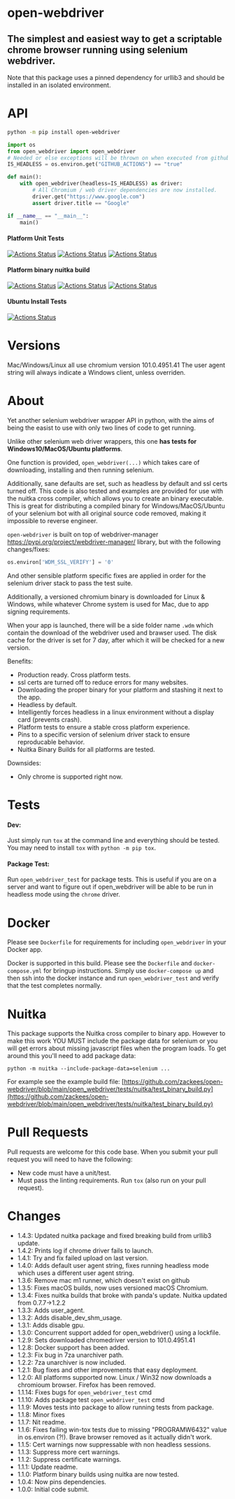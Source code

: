 # open-webdriver

## The simplest and easiest way to get a scriptable chrome browser running using selenium webdriver.

Note that this package uses a pinned dependency for urllib3 and should be installed in an isolated environment.

# API

```bash
python -m pip install open-webdriver
```

```python
import os
from open_webdriver import open_webdriver
# Needed or else exceptions will be thrown on when executed from github actions.
IS_HEADLESS = os.environ.get("GITHUB_ACTIONS") == "true"

def main():
    with open_webdriver(headless=IS_HEADLESS) as driver:
        # All Chromium / web driver dependencies are now installed.
        driver.get("https://www.google.com")
        assert driver.title == "Google"

if __name__ == "__main__":
    main()
```

#### Platform Unit Tests
[![Actions Status](https://github.com/zackees/open-webdriver/workflows/MacOS_Tests/badge.svg)](https://github.com/zackees/open-webdriver/actions/workflows/test_macos.yml)
[![Actions Status](https://github.com/zackees/open-webdriver/workflows/Win_Tests/badge.svg)](https://github.com/zackees/open-webdriver/actions/workflows/test_win.yml)
[![Actions Status](https://github.com/zackees/open-webdriver/workflows/Ubuntu_Tests/badge.svg)](https://github.com/zackees/open-webdriver/actions/workflows/test_ubuntu.yml)

#### Platform binary nuitka build
[![Actions Status](https://github.com/zackees/open-webdriver/workflows/MacOS_Nuitka/badge.svg)](https://github.com/zackees/open-webdriver/actions/workflows/test_macos_nuitka.yml)
[![Actions Status](https://github.com/zackees/open-webdriver/workflows/Win_Nuitka/badge.svg)](https://github.com/zackees/open-webdriver/actions/workflows/test_win_nuitka.yml)
[![Actions Status](https://github.com/zackees/open-webdriver/workflows/Ubuntu_Nuitka/badge.svg)](https://github.com/zackees/open-webdriver/actions/workflows/test_ubuntu_nuitka.yml)

#### Ubuntu Install Tests
[![Actions Status](https://github.com/zackees/open-webdriver/workflows/Ubuntu_Test_Install/badge.svg)](https://github.com/zackees/open-webdriver/actions/workflows/test_ubuntu_install.yml)


# Versions

Mac/Windows/Linux all use chromium version 101.0.4951.41
The user agent string will always indicate a Windows client, unless overriden.

# About

Yet another selenium webdriver wrapper API in python, with the aims of being the easist to use with only two lines of code to get running.

Unlike other selenium web driver wrappers, this one **has tests for Windows10/MacOS/Ubuntu platforms**.

One function is provided, `open_webdriver(...)` which takes care of downloading, installing and then running selenium.

Additionally, sane defaults are set, such as headless by default and ssl certs turned off. This code is also tested and examples are provided for use with the nuitka cross compiler, which allows you to create an binary executable. This is great for distributing a compiled binary
for Windows/MacOS/Ubuntu of your selenium bot with all original source code removed, making it impossible to reverse engineer.


`open-webdriver` is built on top of webdriver-manager https://pypi.org/project/webdriver-manager/ library, but with the following changes/fixes:
```python
os.environ['WDM_SSL_VERIFY'] = '0'
```

And other sensible platform specific fixes are applied in order for the selenium driver stack to pass the test suite.

Additionally, a versioned chromium binary is downloaded for Linux & Windows, while whatever Chrome system is used for Mac, due to app signing requirements.

When your app is launched, there will be a side folder name `.wdm` which contain the download of the webdriver used and brawser used. The disk cache for the driver is set for 7 day, after which it will be checked for a new version.

Benefits:

  * Production ready. Cross platform tests.
  * ssl certs are turned off to reduce errors for many websites.
  * Downloading the proper binary for your platform and stashing it next to the app.
  * Headless by default.
  * Intelligently forces headless in a linux environment without a display card (prevents crash).
  * Platform tests to ensure a stable cross platform experience.
  * Pins to a specific version of selenium driver stack to ensure reproducable behavior.
  * Nuitka Binary Builds for all platforms are tested.

Downsides:

  * Only chrome is supported right now.


# Tests

#### Dev:

Just simply run `tox` at the command line and everything should be tested. You may need to install `tox` with `python -m pip tox`.

#### Package Test:

Run `open_webdriver_test` for package tests. This is useful if you are on a server and want to figure out if open_webdriver will be able to be run in
headless mode using the `chrome` driver.

# Docker

Please see `Dockerfile` for requirements for including `open_webdriver` in your Docker app.

Docker is supported in this build. Please see the `Dockerfile` and `docker-compose.yml` for bringup instructions. Simply use `docker-compose up` and then ssh into the docker instance and run `open_webdriver_test` and verify that the test completes normally.

# Nuitka

This package supports the Nuitka cross compiler to binary app. However to make this work YOU MUST include the package data for selenium or you will get errors about missing javascript files when the program loads. To get around this you'll need to add package data:

`python -m nuitka --include-package-data=selenium ...`

For example see the example build file:
[https://github.com/zackees/open-webdriver/blob/main/open_webdriver/tests/nuitka/test_binary_build.py](https://github.com/zackees/open-webdriver/blob/main/open_webdriver/tests/nuitka/test_binary_build.py)

# Pull Requests


Pull requests are welcome for this code base. When you submit your pull request you will need to have the following:
  * New code must have a unit/test.
  * Must pass the linting requirements. Run `tox` (also run on your pull request).

# Changes
  * 1.4.3: Updated nuitka package and fixed breaking build from urllib3 update.
  * 1.4.2: Prints log if chrome driver fails to launch.
  * 1.4.1: Try and fix failed upload on last version.
  * 1.4.0: Adds default user agent string, fixes running headless mode which uses a different user agent string.
  * 1.3.6: Remove mac m1 runner, which doesn't exist on github
  * 1.3.5: Fixes macOS builds, now uses versioned macOS Chromium.
  * 1.3.4: Fixes nuitka builds that broke with panda's update. Nuitka updated from 0.7.7->1.2.2
  * 1.3.3: Adds user_agent.
  * 1.3.2: Adds disable_dev_shm_usage.
  * 1.3.1: Adds disable gpu.
  * 1.3.0: Concurrent support added for open_webdriver() using a lockfile.
  * 1.2.9: Sets downloaded chromedriver version to 101.0.4951.41
  * 1.2.8: Docker support has been added.
  * 1.2.3: Fix bug in 7za unarchiver path.
  * 1.2.2: 7za unarchiver is now included.
  * 1.2.1: Bug fixes and other improvements that easy deployment.
  * 1.2.0: All platforms supported now. Linux / Win32 now downloads a chromioum browser. Firefox has been removed.
  * 1.1.14: Fixes bugs for `open_webdriver_test` cmd
  * 1.1.10: Adds package test `open_webdriver_test` cmd
  * 1.1.9: Moves tests into package to allow running tests from package.
  * 1.1.8: Minor fixes
  * 1.1.7: Nit readme.
  * 1.1.6: Fixes failing win-tox tests due to missing "PROGRAMW6432" value in os.environ (?!). Brave browser removed as it actually didn't work.
  * 1.1.5: Cert warnings now suppressable with non headless sessions.
  * 1.1.3: Suppress more cert warnings.
  * 1.1.2: Suppress certificate warnings.
  * 1.1.1: Update readme.
  * 1.1.0: Platform binary builds using nuitka are now tested.
  * 1.0.4: Now pins dependencies.
  * 1.0.0: Initial code submit.
